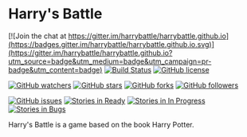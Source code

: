 # Harry's Battle

[![Join the chat at https://gitter.im/harrybattle/harrybattle.github.io](https://badges.gitter.im/harrybattle/harrybattle.github.io.svg)](https://gitter.im/harrybattle/harrybattle.github.io?utm_source=badge&utm_medium=badge&utm_campaign=pr-badge&utm_content=badge)
[![Build Status](https://img.shields.io/vso/build/larsbrinkhoff/953a34b9-5966-4923-a48a-c41874cfb5f5/1.svg)]()
[![GitHub license](https://img.shields.io/badge/license-CC0-blue.svg)](https://raw.githubusercontent.com/harrybattle/harrybattle.github.io/master/LICENSE.txt)

[![GitHub watchers](https://img.shields.io/github/watchers/harrybattle/harrybattle.github.io.svg?style=social&label=Watch)](https://github.com/harrybattle/harrybattle.github.io/watchers)
[![GitHub stars](https://img.shields.io/github/stars/harrybattle/harrybattle.github.io.svg?style=social&label=Star)](https://github.com/harrybattle/harrybattle.github.io/stargazers)
[![GitHub forks](https://img.shields.io/github/forks/harrybattle/harrybattle.github.io.svg?style=social&label=Fork)](https://github.com/harrybattle/harrybattle.github.io/network)
[![GitHub followers](https://img.shields.io/github/followers/harrybattle.svg?style=social&label=Follow)](https://github.com/harrybattle/follows)

[![GitHub issues](https://img.shields.io/github/issues/harrybattle/harrybattle.github.io.svg?style=plastic)](https://github.com/harrybattle/harrybattle.github.io/issues)
[![Stories in Ready](https://badge.waffle.io/harrybattle/harrybattle.github.io.png?label=ready&title=Ready)](https://waffle.io/harrybattle/harrybattle.github.io)
[![Stories in In Progress](https://badge.waffle.io/harrybattle/harrybattle.github.io.png?label=In%20Progress&title=In%20Progress)](https://waffle.io/harrybattle/harrybattle.github.io)
[![Stories in Bugs](https://badge.waffle.io/harrybattle/harrybattle.github.io.png?label=bugs&title=Bugs)](https://waffle.io/harrybattle/harrybattle.github.io)

Harry's Battle is a game based on the book Harry Potter.
